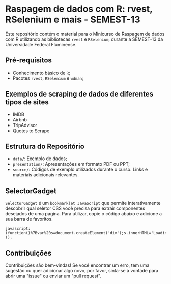 # Raspagem de dados com R: rvest, RSelenium e mais - SEMEST-13

Este repositório contém o material para o Minicurso de Raspagem de dados com R utilizando as bibliotecas `rvest` e `RSelenium`, durante a SEMEST-13 da Universidade Federal Fluminense.

## Pré-requisitos

- Conhecimento básico de `R`;
- Pacotes `rvest`, `RSelenium` e `wdman`;

## Exemplos de scraping de dados de diferentes tipos de sites
- IMDB
- Airbnb
- TripAdvisor
- Quotes to Scrape

## Estrutura do Repositório

- `data/`: Exemplo de dados;
- `presentation/`: Apresentações em formato PDF ou PPT;
- `source/`: Códigos de exemplo utilizados durante o curso. Links e materiais adicionais relevantes.

## SelectorGadget

`SelectorGadget` é um `bookmarklet JavaScript` que permite interativamente descobrir qual seletor CSS você precisa para extrair componentes desejados de uma página. Para utilizar, copie o código abaixo e adicione a sua barra de favoritos.

```
javascript:(function()%7Bvar%20s=document.createElement('div');s.innerHTML='Loading...';s.style.color='black';s.style.padding='20px';s.style.position='fixed';s.style.zIndex='9999';s.style.fontSize='3.0em';s.style.border='2px%20solid%20black';s.style.right='40px';s.style.top='40px';s.setAttribute('class','selector_gadget_loading');s.style.background='white';document.body.appendChild(s);s=document.createElement('script');s.setAttribute('type','text/javascript');s.setAttribute('src','https://dv0akt2986vzh.cloudfront.net/unstable/lib/selectorgadget.js');document.body.appendChild(s);%7D)();
```

## Contribuições

Contribuições são bem-vindas! Se você encontrar um erro, tem uma sugestão ou quer adicionar algo novo, por favor, sinta-se à vontade para abrir uma "issue" ou enviar um "pull request".